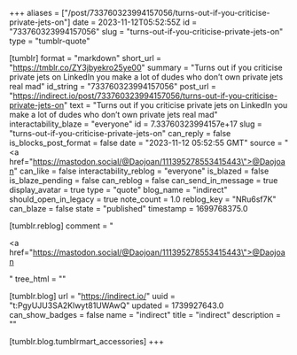 +++
aliases = ["/post/733760323994157056/turns-out-if-you-criticise-private-jets-on"]
date = 2023-11-12T05:52:55Z
id = "733760323994157056"
slug = "turns-out-if-you-criticise-private-jets-on"
type = "tumblr-quote"

[tumblr]
format = "markdown"
short_url = "https://tmblr.co/ZY3jbyekro25ye00"
summary = "Turns out if you criticise private jets on LinkedIn you make a lot of dudes who don’t own private jets real mad"
id_string = "733760323994157056"
post_url = "https://indirect.io/post/733760323994157056/turns-out-if-you-criticise-private-jets-on"
text = "Turns out if you criticise private jets on LinkedIn you make a lot of dudes who don’t own private jets real mad"
interactability_blaze = "everyone"
id = 7.33760323994157e+17
slug = "turns-out-if-you-criticise-private-jets-on"
can_reply = false
is_blocks_post_format = false
date = "2023-11-12 05:52:55 GMT"
source = "<a href=\"https://mastodon.social/@Daojoan/111395278553415443\">@Daojoan</a>"
can_like = false
interactability_reblog = "everyone"
is_blazed = false
is_blaze_pending = false
can_reblog = false
can_send_in_message = true
display_avatar = true
type = "quote"
blog_name = "indirect"
should_open_in_legacy = true
note_count = 1.0
reblog_key = "NRu6sf7K"
can_blaze = false
state = "published"
timestamp = 1699768375.0

[tumblr.reblog]
comment = "<p><a href=\"https://mastodon.social/@Daojoan/111395278553415443\">@Daojoan</a></p>"
tree_html = ""

[tumblr.blog]
url = "https://indirect.io/"
uuid = "t:PgyUJU3SA2Klwyt81UWAwQ"
updated = 1739927643.0
can_show_badges = false
name = "indirect"
title = "indirect"
description = ""

[tumblr.blog.tumblrmart_accessories]
+++
